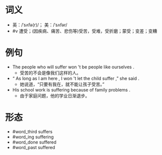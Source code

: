 # 词义
- 英：/ˈsʌfə(r)/； 美：/ˈsʌfər/
- #v 遭受；(因疾病、痛苦、悲伤等)受苦，受难，受折磨；蒙受；变差；变糟
# 例句
- The people who will suffer won 't be people like ourselves .
	- 受苦的不会是像我们这样的人。
- “ As long as I am here , I won 't let the child suffer ,” she said .
	- 她说道，“只要有我在，就不能让孩子受苦。”
- His school work is suffering because of family problems .
	- 由于家庭问题，他的学业日渐退步。
# 形态
- #word_third suffers
- #word_ing suffering
- #word_done suffered
- #word_past suffered
